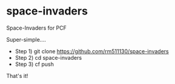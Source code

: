 # space-invaders
Space-Invaders for PCF

Super-simple....

- Step 1) git clone https://github.com/rm511130/space-invaders
- Step 2) cd space-invaders
- Step 3) cf push

That's it!  
